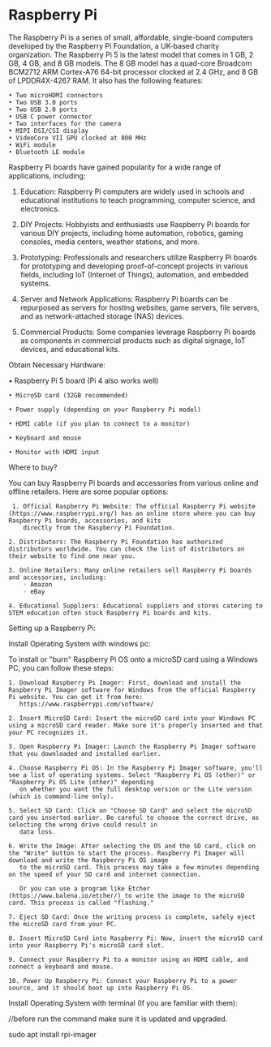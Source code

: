 # Raspberry Pi
The Raspberry Pi is a series of small, affordable, single-board computers developed by the Raspberry Pi Foundation, a UK-based charity organization.
The Raspberry Pi 5 is the latest model that comes in 1 GB, 2 GB, 4 GB, and 8 GB models. The 8 GB model has a quad-core Broadcom BCM2712 ARM Cortex-A76 64-bit processor clocked at 2.4 GHz, and 8 GB of LPDDR4X-4267 RAM. It also has the following features:

    • Two microHDMI connectors
    • Two USB 3.0 ports
    • Two USB 2.0 ports
    • USB C power connector
    • Two interfaces for the camera
    • MIPI DSI/CSI display
    • VideoCore VII GPU clocked at 800 MHz
    • WiFi module
    • Bluetooth LE module

Raspberry Pi boards have gained popularity for a wide range of applications, including:

01. Education: Raspberry Pi computers are widely used in schools and educational institutions to teach programming, computer science, and electronics.

02. DIY Projects: Hobbyists and enthusiasts use Raspberry Pi boards for various DIY projects, including home automation, robotics, gaming consoles,
    media centers, weather stations, and more.

03. Prototyping: Professionals and researchers utilize Raspberry Pi boards for prototyping and developing proof-of-concept projects in various fields,
   including IoT (Internet of Things), automation, and embedded systems.

04. Server and Network Applications: Raspberry Pi boards can be repurposed as servers for hosting websites, game servers, file servers, and as network-attached storage (NAS) devices.

05. Commercial Products: Some companies leverage Raspberry Pi boards as components in commercial products such as digital signage, IoT devices, and educational kits.


   
   Obtain Necessary Hardware:
   

   • Raspberry Pi 5 board (Pi 4 also works well)
   
    • MicroSD card (32GB recommended)
   
    • Power supply (depending on your Raspberry Pi model)
   
    • HDMI cable (if you plan to connect to a monitor)
   
    • Keyboard and mouse
   
    • Monitor with HDMI input



Where to buy?

 You can buy Raspberry Pi boards and accessories from various online and offline retailers. Here are some popular options:
 
     1. Official Raspberry Pi Website: The official Raspberry Pi website (https://www.raspberrypi.org/) has an online store where you can buy Raspberry Pi boards, accessories, and kits 
        directly from the Raspberry Pi Foundation.
     
    2. Distributors: The Raspberry Pi Foundation has authorized distributors worldwide. You can check the list of distributors on their website to find one near you.
    
    3. Online Retailers: Many online retailers sell Raspberry Pi boards and accessories, including:
        ◦ Amazon
        ◦ eBay
        
    4. Educational Suppliers: Educational suppliers and stores catering to STEM education often stock Raspberry Pi boards and kits.

 
 Setting up a Raspberry Pi:

  Install Operating System with windows pc:

  To install or "burn" Raspberry Pi OS onto a microSD card using a Windows PC, you can follow these steps:

  
    1. Download Raspberry Pi Imager: First, download and install the Raspberry Pi Imager software for Windows from the official Raspberry Pi website. You can get it from here: 
       https://www.raspberrypi.com/software/
    
    2. Insert MicroSD Card: Insert the microSD card into your Windows PC using a microSD card reader. Make sure it's properly inserted and that your PC recognizes it.
    
    3. Open Raspberry Pi Imager: Launch the Raspberry Pi Imager software that you downloaded and installed earlier.
    
    4. Choose Raspberry Pi OS: In the Raspberry Pi Imager software, you'll see a list of operating systems. Select "Raspberry Pi OS (other)" or "Raspberry Pi OS Lite (other)" depending 
       on whether you want the full desktop version or the Lite version (which is command-line only).
    
    5. Select SD Card: Click on "Choose SD Card" and select the microSD card you inserted earlier. Be careful to choose the correct drive, as selecting the wrong drive could result in 
       data loss.
    
    6. Write the Image: After selecting the OS and the SD card, click on the "Write" button to start the process. Raspberry Pi Imager will download and write the Raspberry Pi OS image 
       to the microSD card. This process may take a few minutes depending on the speed of your SD card and internet connection. 
      
       Or you can use a program like Etcher (https://www.balena.io/etcher/) to write the image to the microSD card. This process is called "flashing."
    
    7. Eject SD Card: Once the writing process is complete, safely eject the microSD card from your PC.
    
    8. Insert MicroSD Card into Raspberry Pi: Now, insert the microSD card into your Raspberry Pi's microSD card slot.

    9. Connect your Raspberry Pi to a monitor using an HDMI cable, and connect a keyboard and mouse.
    
    10. Power Up Raspberry Pi: Connect your Raspberry Pi to a power source, and it should boot up into Raspberry Pi OS.
    
   

  
Install Operating System with terminal (If you are familiar with them):

//before run the command make sure it is updated and upgraded.

sudo apt install rpi-imager



